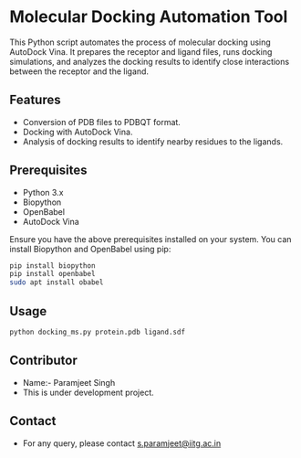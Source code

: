 # Molecular Docking Automation Tool

This Python script automates the process of molecular docking using AutoDock Vina. It prepares the receptor and ligand files, runs docking simulations, and analyzes the docking results to identify close interactions between the receptor and the ligand.

## Features

- Conversion of PDB files to PDBQT format.
- Docking with AutoDock Vina.
- Analysis of docking results to identify nearby residues to the ligands.

## Prerequisites

- Python 3.x
- Biopython
- OpenBabel
- AutoDock Vina

Ensure you have the above prerequisites installed on your system. You can install Biopython and OpenBabel using pip:

```bash
pip install biopython
pip install openbabel
sudo apt install obabel
```
## Usage
```bash
python docking_ms.py protein.pdb ligand.sdf
```
## Contributor
- Name:- Paramjeet Singh
- This is under development project.

## Contact
- For any query, please contact s.paramjeet@iitg.ac.in
